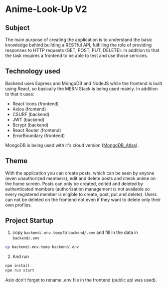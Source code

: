# Anime-Look-Up V2

## Subject

The main purpose of creating the application is to understand the basic knowledge behind building a RESTful API, fulfilling the role of providing responses to HTTP requests (GET, POST, PUT, DELETE). In addition to that the task requires a frontend to be able to test and use those services.

## Technology used

Backend uses Express and MongoDB and NodeJS while the frontend is built using React, so basically the MERN Stack is being used mainly. In addition to that it uses:

- React Icons (frontend)
- Axios (frontend)
- CSURF (backend)
- JWT (backend)
- Bcrypt (backend)
- React Router (frontend)
- ErrorBoundary (frontend)

MongoDB is being used with it's cloud version ([MongoDB_Atlas](https://cloud.mongodb.com/)).

## Theme

With the application you can create posts, which can be seen by anyone (even unauthorized members), edit and delete posts and check anime on the home screen. Posts can only be created, edited and deleted by authenticated members (authorization management is not available so every registered member is eligible to create, post, put and delete). Users can not be deleted on the frontend not even if they want to delete only their own profiles.

## Project Startup

1. copy `backend/.env.temp` to `backend/.env` and fill in the data in `backend/.env`

```bash
cp backend/.env.temp backend/.env
```

2. And run

```bash
npm install
npm run start
```

Aslo don't forget to rename .env file in the frontend (public api was used).
